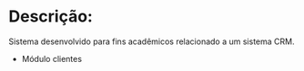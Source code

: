 # Descrição:

Sistema desenvolvido para fins acadêmicos relacionado a um sistema CRM.

- Módulo clientes
